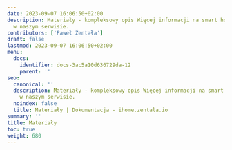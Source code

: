 ```yaml
---
date: 2023-09-07 16:06:50+02:00
description: Materiały - kompleksowy opis Więcej informacji na smart home znajdziesz
  w naszym serwisie.
contributors: ['Paweł Żentała']
draft: false
lastmod: 2023-09-07 16:06:50+02:00
menu:
  docs:
    identifier: docs-3ac5a10d636729da-12
    parent: ''
seo:
  canonical: ''
  description: Materiały - kompleksowy opis Więcej informacji na smart home znajdziesz
    w naszym serwisie.
  noindex: false
  title: Materiały | Dokumentacja - ihome.zentala.io
summary: ''
title: Materiały
toc: true
weight: 680
---
```



